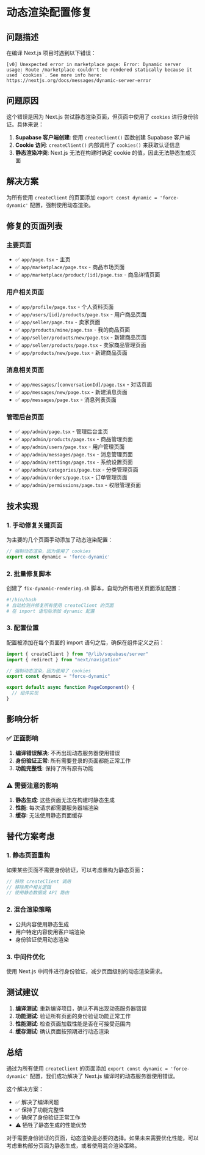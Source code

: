 # 动态渲染配置修复

## 问题描述

在编译 Next.js 项目时遇到以下错误：

```
[v0] Unexpected error in marketplace page: Error: Dynamic server usage: Route /marketplace couldn't be rendered statically because it used `cookies`. See more info here: https://nextjs.org/docs/messages/dynamic-server-error
```

## 问题原因

这个错误是因为 Next.js 尝试静态渲染页面，但页面中使用了 `cookies` 进行身份验证。具体来说：

1. **Supabase 客户端创建**: 使用 `createClient()` 函数创建 Supabase 客户端
2. **Cookie 访问**: `createClient()` 内部调用了 `cookies()` 来获取认证信息
3. **静态渲染冲突**: Next.js 无法在构建时确定 cookie 的值，因此无法静态生成页面

## 解决方案

为所有使用 `createClient` 的页面添加 `export const dynamic = 'force-dynamic'` 配置，强制使用动态渲染。

## 修复的页面列表

### 主要页面
- ✅ `app/page.tsx` - 主页
- ✅ `app/marketplace/page.tsx` - 商品市场页面
- ✅ `app/marketplace/product/[id]/page.tsx` - 商品详情页面

### 用户相关页面
- ✅ `app/profile/page.tsx` - 个人资料页面
- ✅ `app/users/[id]/products/page.tsx` - 用户商品页面
- ✅ `app/seller/page.tsx` - 卖家页面
- ✅ `app/products/mine/page.tsx` - 我的商品页面
- ✅ `app/seller/products/new/page.tsx` - 新建商品页面
- ✅ `app/seller/products/page.tsx` - 卖家商品管理页面
- ✅ `app/products/new/page.tsx` - 新建商品页面

### 消息相关页面
- ✅ `app/messages/[conversationId]/page.tsx` - 对话页面
- ✅ `app/messages/new/page.tsx` - 新建消息页面
- ✅ `app/messages/page.tsx` - 消息列表页面

### 管理后台页面
- ✅ `app/admin/page.tsx` - 管理后台主页
- ✅ `app/admin/products/page.tsx` - 商品管理页面
- ✅ `app/admin/users/page.tsx` - 用户管理页面
- ✅ `app/admin/messages/page.tsx` - 消息管理页面
- ✅ `app/admin/settings/page.tsx` - 系统设置页面
- ✅ `app/admin/categories/page.tsx` - 分类管理页面
- ✅ `app/admin/orders/page.tsx` - 订单管理页面
- ✅ `app/admin/permissions/page.tsx` - 权限管理页面

## 技术实现

### 1. 手动修复关键页面
为主要的几个页面手动添加了动态渲染配置：

```typescript
// 强制动态渲染，因为使用了 cookies
export const dynamic = 'force-dynamic'
```

### 2. 批量修复脚本
创建了 `fix-dynamic-rendering.sh` 脚本，自动为所有相关页面添加配置：

```bash
#!/bin/bash
# 自动检测并修复所有使用 createClient 的页面
# 在 import 语句后添加 dynamic 配置
```

### 3. 配置位置
配置被添加在每个页面的 import 语句之后，确保在组件定义之前：

```typescript
import { createClient } from "@/lib/supabase/server"
import { redirect } from "next/navigation"

// 强制动态渲染，因为使用了 cookies
export const dynamic = "force-dynamic"

export default async function PageComponent() {
  // 组件实现
}
```

## 影响分析

### ✅ 正面影响
1. **编译错误解决**: 不再出现动态服务器使用错误
2. **身份验证正常**: 所有需要登录的页面都能正常工作
3. **功能完整性**: 保持了所有原有功能

### ⚠️ 需要注意的影响
1. **静态生成**: 这些页面无法在构建时静态生成
2. **性能**: 每次请求都需要服务器端渲染
3. **缓存**: 无法使用静态页面缓存

## 替代方案考虑

### 1. 静态页面重构
如果某些页面不需要身份验证，可以考虑重构为静态页面：

```typescript
// 移除 createClient 调用
// 移除用户相关逻辑
// 使用静态数据或 API 路由
```

### 2. 混合渲染策略
- 公共内容使用静态生成
- 用户特定内容使用客户端渲染
- 身份验证使用动态渲染

### 3. 中间件优化
使用 Next.js 中间件进行身份验证，减少页面级别的动态渲染需求。

## 测试建议

1. **编译测试**: 重新编译项目，确认不再出现动态服务器错误
2. **功能测试**: 验证所有页面的身份验证功能正常工作
3. **性能测试**: 检查页面加载性能是否在可接受范围内
4. **缓存测试**: 确认页面按预期进行动态渲染

## 总结

通过为所有使用 `createClient` 的页面添加 `export const dynamic = 'force-dynamic'` 配置，我们成功解决了 Next.js 编译时的动态服务器使用错误。

这个解决方案：
- ✅ 解决了编译问题
- ✅ 保持了功能完整性
- ✅ 确保了身份验证正常工作
- ⚠️ 牺牲了静态生成的性能优势

对于需要身份验证的页面，动态渲染是必要的选择。如果未来需要优化性能，可以考虑重构部分页面为静态生成，或者使用混合渲染策略。
